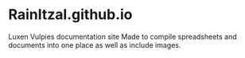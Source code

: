 # RainItzal.github.io
Luxen Vulpies documentation site
Made to compile spreadsheets and documents into one place as well as include images.
